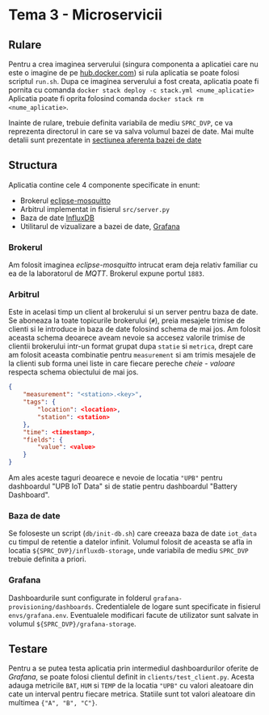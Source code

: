 # Tema 3 - Microservicii


## Rulare
Pentru a crea imaginea serverului (singura componenta a aplicatiei care nu este
o imagine de pe [hub.docker.com](hub.docker.com)) si rula aplicatia se poate
folosi scriptul `run.sh`. Dupa ce imaginea serverului a fost creata, aplicatia
poate fi pornita cu comanda `docker stack deploy -c stack.yml <nume_aplicatie>`
Aplicatia poate fi oprita folosind comanda `docker stack rm <nume_aplicatie>`.

Inainte de rulare, trebuie definita variabila de mediu `SPRC_DVP`, ce va
reprezenta directorul in care se va salva volumul bazei de date. Mai multe
detalii sunt prezentate in [sectiunea aferenta bazei de date](#baza-de-date)


## Structura
Aplicatia contine cele 4 componente specificate in enunt:
- Brokerul [eclipse-mosquitto](https://hub.docker.com/_/eclipse-mosquitto)
- Arbitrul implementat in fisierul `src/server.py`
- Baza de date [InfluxDB](https://hub.docker.com/_/influxdb)
- Utilitarul de vizualizare a bazei de date,
[Grafana](https://hub.docker.com/r/grafana/grafana/)

### Brokerul
Am folosit imaginea *eclipse-mosquitto* intrucat eram deja relativ familiar cu
ea de la laboratorul de *MQTT*. Brokerul expune portul `1883`.

### Arbitrul
Este in acelasi timp un client al brokerului si un server pentru baza de date.
Se aboneaza la toate topicurile brokerului (`#`), preia mesajele trimise de
clienti si le introduce in baza de date folosind schema de mai jos. Am folosit
aceasta schema deoarece aveam nevoie sa accesez valorile trimise de clientii
brokerului intr-un format grupat dupa `statie` si `metrica`, drept care am
folosit aceasta combinatie pentru `measurement` si am trimis mesajele de la
clienti sub forma unei liste in care fiecare pereche *cheie - valoare* respecta
schema obiectului de mai jos.
```json
{
	"measurement": "<station>.<key>",
	"tags": {
		"location": <location>,
		"station": <station>
	},
	"time": <timestamp>,
	"fields": {
		"value": <value>
	}
}
```
Am ales aceste taguri deoarece e nevoie de locatia `"UPB"` pentru dashboardul
"UPB IoT Data" si de statie pentru dashboardul "Battery Dashboard".

### Baza de date
Se foloseste un script (`db/init-db.sh`) care creeaza baza de date `iot_data` cu
timpul de retentie a datelor infinit. Volumul folosit de aceasta se afla in
locatia `${SPRC_DVP}/influxdb-storage`, unde variabila de mediu `SPRC_DVP`
trebuie definita a priori.

### Grafana
Dashboardurile sunt configurate in folderul `grafana-provisioning/dashboards`.
Credentialele de logare sunt specificate in fisierul `envs/grafana.env`.
Eventualele modificari facute de utilizator sunt salvate in volumul
`${SPRC_DVP}/grafana-storage`.


## Testare
Pentru a se putea testa aplicatia prin intermediul dashboardurilor oferite de
*Grafana*, se poate folosi clientul definit in `clients/test_client.py`. Acesta
adauga metricile `BAT`, `HUM` si `TEMP` de la locatia `"UPB"` cu valori
aleatoare din cate un interval pentru fiecare metrica. Statiile sunt tot valori
aleatoare din multimea `{"A", "B", "C"}`.
